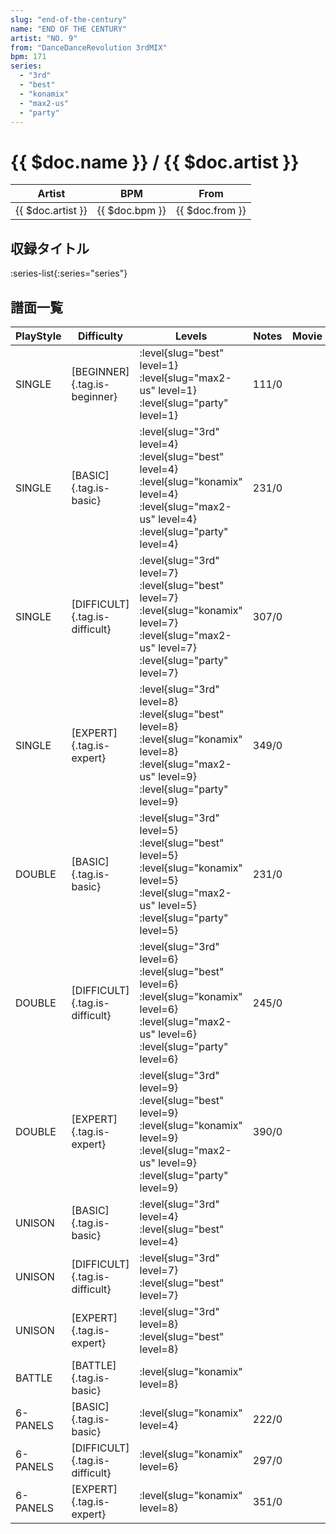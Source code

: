 ```yaml
---
slug: "end-of-the-century"
name: "END OF THE CENTURY"
artist: "NO. 9"
from: "DanceDanceRevolution 3rdMIX"
bpm: 171
series:
  - "3rd"
  - "best"
  - "konamix"
  - "max2-us"
  - "party"
---
```


# {{ $doc.name }} / {{ $doc.artist }}

|Artist|BPM|From|
|------|---|----|
|{{ $doc.artist }}|{{ $doc.bpm }}|{{ $doc.from }}|

## 収録タイトル

:series-list{:series="series"}

## 譜面一覧

|PlayStyle|Difficulty|Levels|Notes|Movie|
|---------|----------|------|-----|-----|
|SINGLE|[BEGINNER]{.tag.is-beginner}|:level{slug="best" level=1} :level{slug="max2-us" level=1} :level{slug="party" level=1}|111/0||
|SINGLE|[BASIC]{.tag.is-basic}|:level{slug="3rd" level=4} :level{slug="best" level=4} :level{slug="konamix" level=4} :level{slug="max2-us" level=4} :level{slug="party" level=4}|231/0||
|SINGLE|[DIFFICULT]{.tag.is-difficult}|:level{slug="3rd" level=7} :level{slug="best" level=7} :level{slug="konamix" level=7} :level{slug="max2-us" level=7} :level{slug="party" level=7}|307/0||
|SINGLE|[EXPERT]{.tag.is-expert}|:level{slug="3rd" level=8} :level{slug="best" level=8} :level{slug="konamix" level=8} :level{slug="max2-us" level=9} :level{slug="party" level=9}|349/0||
|DOUBLE|[BASIC]{.tag.is-basic}|:level{slug="3rd" level=5} :level{slug="best" level=5} :level{slug="konamix" level=5} :level{slug="max2-us" level=5} :level{slug="party" level=5}|231/0||
|DOUBLE|[DIFFICULT]{.tag.is-difficult}|:level{slug="3rd" level=6} :level{slug="best" level=6} :level{slug="konamix" level=6} :level{slug="max2-us" level=6} :level{slug="party" level=6}|245/0||
|DOUBLE|[EXPERT]{.tag.is-expert}|:level{slug="3rd" level=9} :level{slug="best" level=9} :level{slug="konamix" level=9} :level{slug="max2-us" level=9} :level{slug="party" level=9}|390/0||
|UNISON|[BASIC]{.tag.is-basic}|:level{slug="3rd" level=4} :level{slug="best" level=4}|||
|UNISON|[DIFFICULT]{.tag.is-difficult}|:level{slug="3rd" level=7} :level{slug="best" level=7}|||
|UNISON|[EXPERT]{.tag.is-expert}|:level{slug="3rd" level=8} :level{slug="best" level=8}|||
|BATTLE|[BATTLE]{.tag.is-basic}|:level{slug="konamix" level=8}|||
|6-PANELS|[BASIC]{.tag.is-basic}|:level{slug="konamix" level=4}|222/0||
|6-PANELS|[DIFFICULT]{.tag.is-difficult}|:level{slug="konamix" level=6}|297/0||
|6-PANELS|[EXPERT]{.tag.is-expert}|:level{slug="konamix" level=8}|351/0||
